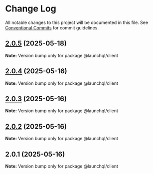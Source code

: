 # Change Log

All notable changes to this project will be documented in this file.
See [Conventional Commits](https://conventionalcommits.org) for commit guidelines.

## [2.0.5](https://github.com/launchql/launchql/compare/@launchql/client@2.0.4...@launchql/client@2.0.5) (2025-05-18)

**Note:** Version bump only for package @launchql/client





## [2.0.4](https://github.com/launchql/launchql/compare/@launchql/client@2.0.3...@launchql/client@2.0.4) (2025-05-16)

**Note:** Version bump only for package @launchql/client





## [2.0.3](https://github.com/launchql/launchql/compare/@launchql/client@2.0.2...@launchql/client@2.0.3) (2025-05-16)

**Note:** Version bump only for package @launchql/client





## [2.0.2](https://github.com/launchql/launchql/compare/@launchql/client@2.0.1...@launchql/client@2.0.2) (2025-05-16)

**Note:** Version bump only for package @launchql/client





## 2.0.1 (2025-05-16)

**Note:** Version bump only for package @launchql/client
